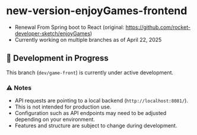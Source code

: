 # new-version-enjoyGames-frontend
- Renewal From Spring boot to React (original: https://github.com/rocket-developer-sketch/enjoyGames)  
- Currently working on multiple branches as of April 22, 2025  

## 🚧 Development in Progress
This branch (`dev/game-front`) is currently under active development.

### ⚠️ Notes
- API requests are pointing to a local backend (`http://localhost:8081/`).
- This is not intended for production use.
- Configuration such as API endpoints may need to be adjusted depending on your environment.
- Features and structure are subject to change during development.
